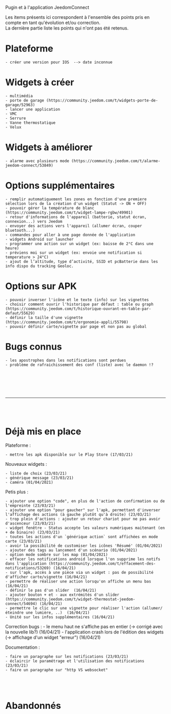 Pugin et à l'application JeedomConnect

Les items présents ici correspondent à l'ensemble des points pris en compte en tant qu'évolution et/ou correction.  
La dernière partie liste les points qui n'ont pas été retenus.  

# Plateforme
    - créer une version pour IOS  --> date inconnue

# Widgets à créer  
	- multimédia
	- porte de garage (https://community.jeedom.com/t/widgets-porte-de-garage/52963)
	- lancer une application
	- VMC
	- Serrure
	- Vanne thermostatique
	- Velux


# Widgets à améliorer  
    - alarme avec plusieurs mode (https://community.jeedom.com/t/alarme-jeedom-connect/53849)
	

# Options supplémentaires
	- remplir automatiquement les zones en fonction d'une premiere sélection lors de la création d'un widget (Statut -> ON + OFF)
	- pouvoir gérer la température de blanc (https://community.jeedom.com/t/widget-lampe-rgbw/49901)
	- retour d'informations de l'appareil (batterie, statut écran, connexion...) vers Jeedom
	- envoyer des actions vers l'appareil (allumer écran, couper bluetooth...)
	- commandes pour aller à une page donnée de l'application
	- widgets Android sur launcher
	- programmer une action sur un widget (ex: baisse de 2°C dans une heure)
	- préviens moi sur un widget (ex: envoie une notification si temperature > 24°C)
	- ajout de l’altitude, type d’activité, SSID et pcBatterie dans les info dispo du tracking Geoloc.
  	
# Options sur APK
	- pouvoir inverser l'icône et le texte (info) sur les vignettes
	- choisir comment ouvrir l'historique par défaut : table ou graph (https://community.jeedom.com/t/historique-ouvrant-en-table-par-defaut/55629)
	- définir la taille d'une vignette (https://community.jeedom.com/t/ergonomie-appli/55798)
	- pouvoir définir carte/vignette par page et non pas au global
	

# Bugs connus
	- les apostrophes dans les notifications sont perdues  
	- problème de rafraichissement des conf (liste) avec le daemon !?  

	

<br/><br/>
---
---
<br/><br/>

# Déjà mis en place

Plateforme :  

	- mettre les apk disponible sur le Play Store (17/03/21)

Nouveaux widgets :  

	- liste de choix (23/03/21)
	- générique message (23/03/21)
	- caméra (01/04/2021)  
	

Petis plus :  

	- ajouter une option "code", en plus de l'action de confirmation ou de l'empreinte (23/03/21)
	- ajouter une option "pour gaucher" sur l'apk, permettant d'inverser l'affichage des actions (à gauche plutôt qu'à droite) (23/03/21)
	- trop plein d'actions : ajouter un retour chariot pour ne pas avoir d'ascenceur (23/03/21)
	- widget fenêtre - Status accepte les valeurs numériques maitenant (en + de binaire) (23/03/21)
	- toutes les actions d'un `générique action` sont affichées en mode carte (23/03/21)
	- avoir la possibilité de customiser les icônes 'Résumé' (01/04/2021)
	- ajouter des tags au lancement d'un scénario (01/04/2021)
	- option mode sombre sur les map (01/04/2021) 
	- effacer les notifications android lorsque l'on supprime les notifs dans l'application (https://community.jeedom.com/t/effacement-des-notifications/53269) (16/04/21)
	- sur l'apk, accès à une pièce via un widget : pas de possibilité d'afficher carte/vignette (16/04/21)
	- permettre de réaliser une action lorsqu'on affiche un menu bas (16/04/21)
	- définir le pas d'un slider  (16/04/21)
	- ajouter bouton + et - aux extrémités d'un slider (https://community.jeedom.com/t/widget-thermostat-jeedom-connect/54694) (16/04/21)
	- permettre le clic sur une vignette pour réaliser l'action (allumer/éteindre une lumière, ..)  (16/04/21)
	- Unité sur les infos supplémentaires (16/04/21)

Correction bugs : 
	- le menu haut ne s'affiche pas en entier  (-> corrigé avec la nouvelle lib?)  (16/04/21)
	- l'application crash lors de l'édition des widgets  (-> affichage d'un widget "erreur") (16/04/21)


Documentation :  

	- faire un paragraphe sur les notifications (23/03/21)
	- éclaircir le paramétrage et l'utilisation des notifications (23/03/21)
	- faire un paragraphe sur "http VS websocket"

<br/><br/>

# Abandonnés
